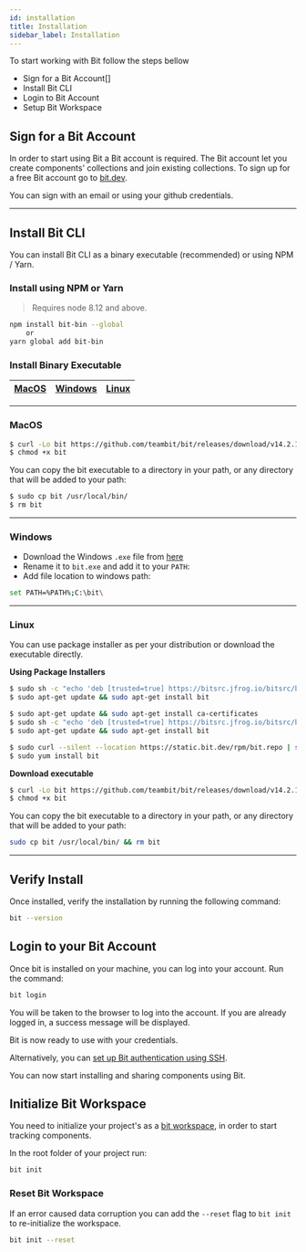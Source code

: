```yaml
---
id: installation
title: Installation
sidebar_label: Installation
---
```


To start working with Bit follow the steps bellow

- Sign for a Bit Account[]
- Install Bit CLI
- Login to Bit Account
- Setup Bit Workspace

## Sign for a Bit Account

In order to start using Bit a Bit account is required. The Bit account let you create components' collections and join existing collections.
To sign up for a free Bit account go to [bit.dev](https://bit.dev).

You can sign with an email or using your github credentials.

---

## Install Bit CLI

You can install Bit CLI as a binary executable (recommended) or using NPM / Yarn. 

### Install using NPM or Yarn

> Requires node 8.12 and above.

```bash
npm install bit-bin --global
    or
yarn global add bit-bin  
```

### Install Binary Executable 

| [MacOS](#macos) | [Windows](#windows) | [Linux](#linux) |
| :-------: |:-------:| :-------:|

--- 

### MacOS

```sh
$ curl -Lo bit https://github.com/teambit/bit/releases/download/v14.2.1/bit-bin-macos
$ chmod +x bit
```

You can copy the bit executable to a directory in your path, or any directory that will be added to your path:

```sh
$ sudo cp bit /usr/local/bin/ 
$ rm bit
```

---

### Windows

- Download the Windows `.exe` file from [here](https://github.com/teambit/bit/releases/download/v14.2.1/bit-bin-win.exe)
- Rename it to `bit.exe` and add it to your `PATH`:
- Add file location to windows path:

```sh
set PATH=%PATH%;C:\bit\
```

---

### Linux

You can use package installer as per your distribution or download the executable directly. 

__**Using Package Installers**__

<!--DOCUSAURUS_CODE_TABS-->
<!--Debian-->

```sh
$ sudo sh -c "echo 'deb [trusted=true] https://bitsrc.jfrog.io/bitsrc/bit-deb all stable' >> /etc/apt/sources.list"
$ sudo apt-get update && sudo apt-get install bit
```

<!--Ubuntu-->

```sh
$ sudo apt-get update && sudo apt-get install ca-certificates
$ sudo sh -c "echo 'deb [trusted=true] https://bitsrc.jfrog.io/bitsrc/bit-deb all stable' >> /etc/apt/sources.list"
$ sudo apt-get update && sudo apt-get install bit
```

<!--CentOS / Fedora / RHEL-->

```sh
$ sudo curl --silent --location https://static.bit.dev/rpm/bit.repo | sudo tee /etc/yum.repos.d/bit.repo
$ sudo yum install bit
```

<!--END_DOCUSAURUS_CODE_TABS-->

__**Download executable**__

```sh
$ curl -Lo bit https://github.com/teambit/bit/releases/download/v14.2.1/bit-bin-linux
$ chmod +x bit
```

You can copy the bit executable to a directory in your path, or any directory that will be added to your path:

```bash
sudo cp bit /usr/local/bin/ && rm bit
```

---

## Verify Install

Once installed, verify the installation by running the following command:

```bash
bit --version
```

## Login to your Bit Account

Once bit is installed on your machine, you can log into your account. Run the command: 

```bash
bit login
```

You will be taken to the browser to log into the account. If you are already logged in, a success message will be displayed.

Bit is now ready to use with your credentials.

Alternatively, you can [set up Bit authentication using SSH](/guides/authentication). 

You can now start installing and sharing components using Bit. 

## Initialize Bit Workspace

You need to initialize your project's  as a [bit workspace](docs/concepts#developer-setup), in order to start tracking components. 

In the root folder of your project run: 

```bash
bit init
```

### Reset Bit Workspace

If an error caused data corruption you can add the `--reset` flag to `bit init` to re-initialize the workspace.

```bash
bit init --reset
```
